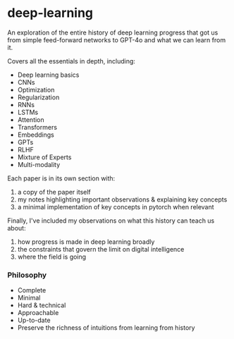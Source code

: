 # deep-learning

An exploration of the entire history of deep learning progress that got us from simple feed-forward networks to GPT-4o and what we can learn from it.

Covers all the essentials in depth, including:

- Deep learning basics
- CNNs
- Optimization
- Regularization
- RNNs
- LSTMs
- Attention
- Transformers
- Embeddings
- GPTs
- RLHF
- Mixture of Experts
- Multi-modality

Each paper is in its own section with:

1. a copy of the paper itself
2. my notes highlighting important observations & explaining key concepts
3. a minimal implementation of key concepts in pytorch when relevant

Finally, I've included my observations on what this history can teach us about:

1. how progress is made in deep learning broadly
2. the constraints that govern the limit on digital intelligence
3. where the field is going

### Philosophy

- Complete
- Minimal
- Hard & technical
- Approachable
- Up-to-date
- Preserve the richness of intuitions from learning from history
